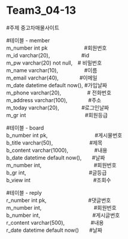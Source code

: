 # Team3_04-13

#주제 중고차매물사이트

#테이블 - member<br/>
m_number int pk　　　　　　　#회원번호<br/>
m_id varchar(20),　　　　　　#id<br/>
m_pw varchar(20) not null,　# 비밀번호<br/>
m_name varchar(10),　　　　　#이름<br/>
m_email varchar(40),　　　　#이메일<br/>
m_date datetime default now(), #가입날짜<br/>
m_phone varchar(20),　　　　　# 전화번호<br/>
m_address varchar(100),　　　　#주소<br/>
m_today varchar(20),　　　　 #로그인날짜<br/>
m_gr int　　　　　　　　　　　 #회원등급<br/>

#테이블 - board<br/>
b_number int pk,　　　　　　　　　#게시물번호<br/>
b_title varchar(50),　　　　　　　#제목<br/>
b_content varchar(1000),　　　　　#내용<br/>
b_date datetime default now(),　　#날짜<br/>
m_number int,　　　　　　　　　　#회원번호<br/>
b_gr int,　　　　　　　　　　　　#글등급<br/>
b_view int　　　　　　　　　　　　#조회수<br/>

#테이블 - reply<br/>
r_number int pk,　　　　　　　　#댓글번호<br/>
m_number int,　　　　　　　　　　#회원번호<br/>
b_number int,　　　　　　　　　　#게시글번호<br/>
r_content varchar(500),　　　　　#내용<br/>
r_date datetime default now()　　#날짜<br/>
